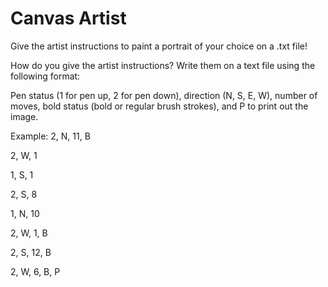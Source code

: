   # Canvas Artist
  
  Give the artist instructions to paint a portrait of your choice on a .txt file!
  
  How do you give the artist instructions? Write them on a text file using the following format:
  
  Pen status (1 for pen up, 2 for pen down), direction (N, S, E, W), number of moves, bold status (bold or regular brush strokes), and P to print out the image.
  
  Example:
  2, N, 11, B
  
  2, W, 1
  
  1, S, 1
  
  2, S, 8
  
  1, N, 10
  
  2, W, 1, B
  
  2, S, 12, B
  
  2, W, 6, B, P
